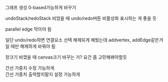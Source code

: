 그래프 생성 0-based가능하게 바꾸기   


undoStack/redoStack 비었을 때 undo/redo버튼 비활성화 표시하는 게 좋을 듯   

parallel edge 막아야 됨   

일단 undo/redo하면 연결요소 선택 해제되게 해뒀는데 addvertex, addEdge같은거일 때만 해제하게 바꿔야 됨

창크기 바꼈을 때 canvas크기 바꾸는 거? 요건 좀 고민해봐야할듯   

간선 가중치 수정 가능하게   
간선 가중치 출력할지말지 설정 가능하게   